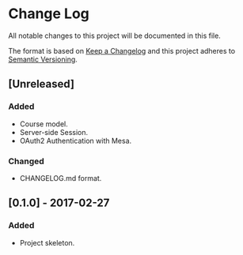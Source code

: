 # Change Log
All notable changes to this project will be documented in this file.

The format is based on [Keep a Changelog](http://keepachangelog.com/)
and this project adheres to [Semantic Versioning](http://semver.org/).

## [Unreleased]
### Added
-   Course model.
-   Server-side Session.
-   OAuth2 Authentication with Mesa.

### Changed
-   CHANGELOG.md format.

## [0.1.0] - 2017-02-27
### Added
-   Project skeleton.
